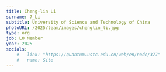 ```yaml
---
title: Cheng-lin Li
surname: 7_Li
subtitle: University of Science and Technology of China
photoURL: /2025/team/images/chenglin_li.jpg
type: org
job: LO Member
year: 2025
socials:
    # - link: "https://quantum.ustc.edu.cn/web/en/node/377"
    #   name: Site
---
```

